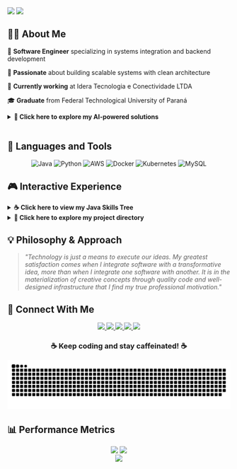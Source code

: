 <div align="left">
  <img src="https://user-images.githubusercontent.com/74038190/212257468-1e9a91f1-b626-4baa-b15d-5c385dfa7ed2.gif" width="100">
  
  <a href="https://git.io/typing-svg">
    <img src="https://readme-typing-svg.herokuapp.com/?lines=Hello+👋;I'm+Igor+👨🏾‍💻;&center=true&size=30">
  </a>
</div>

<!-- <img align="right" height="250px" alt="GIF" src="https://media.giphy.com/media/CVtNe84hhYF9u/giphy.gif" /> -->

## 👨‍💻 About Me

🔭 **Software Engineer** specializing in systems integration and backend development

🌱 **Passionate** about building scalable systems with clean architecture

💼 **Currently working** at Idera Tecnologia e Conectividade LTDA

🎓 **Graduate** from Federal Technological University of Paraná

<details>
<summary><b>🚀 Click here to explore my AI-powered solutions</b></summary>

<div align="center">

### 🤖 Notion AI Assistant
*Transforming productivity with intelligent automation*

<table>
<tr>
<td align="center">
<strong>🌐 Live Platform</strong><br>
<a href="https://notionassistant.llmway.com.br">
<img src="https://img.shields.io/badge/Notion%20AI-Live%20Demo-FF5722?style=for-the-badge&logo=notion&logoColor=white" height="35"/>
</a>
</td>
<td align="center">
<strong>📚 Documentation</strong><br>
<a href="https://docs.notionassistant.llmway.com.br">
<img src="https://img.shields.io/badge/API%20Docs-Ready-4CAF50?style=for-the-badge&logo=gitbook&logoColor=white" height="35"/>
</a>
</td>
</tr>
</table>

*Built with cutting-edge AI to revolutionize how you interact with Notion workspaces*

</div>

</details>

<br clear="right"/>

## 🔨 Languages and Tools

<div align="center">
  <img src="https://techstack-generator.vercel.app/java-icon.svg" alt="Java" width="65" height="65" />
  <img src="https://techstack-generator.vercel.app/python-icon.svg" alt="Python" width="65" height="65" />
  <img src="https://techstack-generator.vercel.app/aws-icon.svg" alt="AWS" width="65" height="65" />
  <img src="https://techstack-generator.vercel.app/docker-icon.svg" alt="Docker" width="65" height="65" />
  <img src="https://techstack-generator.vercel.app/kubernetes-icon.svg" alt="Kubernetes" width="65" height="65" />
  <img src="https://techstack-generator.vercel.app/mysql-icon.svg" alt="MySQL" width="65" height="65" />
<!--   <img src="https://techstack-generator.vercel.app/postgresql-icon.svg" alt="PostgreSQL" width="65" height="65" /> -->
</div>


## 🎮 Interactive Experience

<details>
<summary><b>☕️ Click here to view my Java Skills Tree</b></summary>

```
Java Skills Tree 🌳
│
├── Core Java
│   ├── JDBC & Database Connectivity
│   ├── Multithreading & Concurrency
│   ├── Java Design Patterns
│   ├── Stream API & Lambda Expressions
│   └── Performance Optimization
│
├── Enterprise Java
│   ├── Jakarta EE Ecosystem
│   ├── EJB Architecture & Implementation
│   ├── JMS & Messaging Systems
│   ├── RMI & Distributed Computing
│   └── RESTful Web Services
│
├── Frameworks
│   ├── Spring Boot
│   ├── Spring Framework
│   ├── Hibernate ORM
│   ├── Quarkus
│   └── MicroProfile
│
└── DevOps & Cloud
    ├── Docker Containerization
    ├── Kubernetes/k3s Orchestration
    ├── AWS/GCP/Azure Cloud Solutions
    ├── CI/CD Pipeline Implementation
    └── Monitoring & Logging Solutions
```

</details>

<details>
<summary><b>📂 Click here to explore my project directory</b></summary>

```bash
$ ls -la ~/projects/

drwxr-xr-x  NotionAIAssistant/  # AI-powered Notion assistant
drwxr-xr-x  JotDown/            # MCP Server in Rust for Notion & mdBooks
```

</details>

<!-- <details>
<summary><b>👆 Click here to view my tech stack radar</b></summary>

<div align="center">
  <img src="https://raw.githubusercontent.com/igorhlr/igorhlr/main/assets/tech-radar.png" alt="Tech Radar" width="600">
</div>

</details> -->

## 💡 Philosophy & Approach

> *"Technology is just a means to execute our ideas. My greatest satisfaction comes when I integrate software with a transformative idea, more than when I integrate one software with another. It is in the materialization of creative concepts through quality code and well-designed infrastructure that I find my true professional motivation."*

## 📡 Connect With Me

<div align="center">
  <a href="https://www.linkedin.com/in/igor-rozalem-a67560209/">
    <img src="https://img.shields.io/badge/linkedin-%230077B5.svg?&style=for-the-badge&logo=linkedin&logoColor=white" height="35"/>
  </a>
  <a href="https://github.com/igorhlr">
    <img src="https://img.shields.io/badge/github-%23181717.svg?&style=for-the-badge&logo=github&logoColor=white" height="35"/>
  </a>
  <a href="https://twitter.com/igorrozalem">
    <img src="https://img.shields.io/badge/twitter-%231DA1F2.svg?&style=for-the-badge&logo=twitter&logoColor=white" height="35"/>
  </a>
  <a href="https://huggingface.co/igorhlr">
    <img src="https://img.shields.io/badge/🤗%20Hugging%20Face-FFD21E?style=for-the-badge&logoColor=black" height="35"/>
  </a>
  <a href="mailto:igorhlr3@hotmail.com">
    <img src="https://img.shields.io/badge/email-%23D14836.svg?&style=for-the-badge&logo=gmail&logoColor=white" height="35"/>
  </a>
</div>

<div align="center">
  <h3>☕ Keep coding and stay caffeinated! ☕</h3>
  
  <img src="https://raw.githubusercontent.com/platane/snk/output/github-contribution-grid-snake.svg" alt="Snake animation">
</div>

## 📊 Performance Metrics

<div align="center">
  <img src="https://github-readme-stats.vercel.app/api?username=igorhlr&show_icons=true&theme=synthwave&hide_border=true&count_private=true" width="400">
  <img src="https://github-readme-streak-stats.herokuapp.com/?user=igorhlr&theme=synthwave&hide_border=true" width="400">
</div>

<div align="center">
  <img src="https://github-profile-trophy.vercel.app/?username=igorhlr&theme=nord&column=7&no-frame=true" width="800">
</div>


